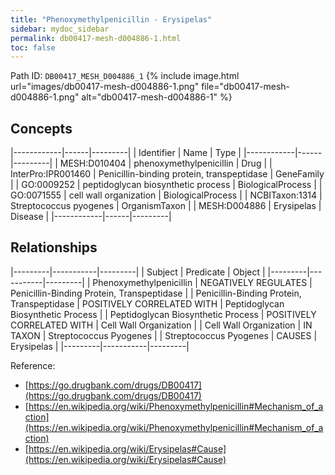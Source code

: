 ```yaml
---
title: "Phenoxymethylpenicillin - Erysipelas"
sidebar: mydoc_sidebar
permalink: db00417-mesh-d004886-1.html
toc: false 
---
```



Path ID: `DB00417_MESH_D004886_1`
{% include image.html url="images/db00417-mesh-d004886-1.png" file="db00417-mesh-d004886-1.png" alt="db00417-mesh-d004886-1" %}

## Concepts

|------------|------|---------|
| Identifier | Name | Type    |
|------------|------|---------|
| MESH:D010404 | phenoxymethylpenicillin | Drug |
| InterPro:IPR001460 | Penicillin-binding protein, transpeptidase | GeneFamily |
| GO:0009252 | peptidoglycan biosynthetic process | BiologicalProcess |
| GO:0071555 | cell wall organization | BiologicalProcess |
| NCBITaxon:1314 | Streptococcus pyogenes | OrganismTaxon |
| MESH:D004886 | Erysipelas | Disease |
|------------|------|---------|

## Relationships

|---------|-----------|---------|
| Subject | Predicate | Object  |
|---------|-----------|---------|
| Phenoxymethylpenicillin | NEGATIVELY REGULATES | Penicillin-Binding Protein, Transpeptidase |
| Penicillin-Binding Protein, Transpeptidase | POSITIVELY CORRELATED WITH | Peptidoglycan Biosynthetic Process |
| Peptidoglycan Biosynthetic Process | POSITIVELY CORRELATED WITH | Cell Wall Organization |
| Cell Wall Organization | IN TAXON | Streptococcus Pyogenes |
| Streptococcus Pyogenes | CAUSES | Erysipelas |
|---------|-----------|---------|

Reference: 
  - [https://go.drugbank.com/drugs/DB00417](https://go.drugbank.com/drugs/DB00417)
  - [https://en.wikipedia.org/wiki/Phenoxymethylpenicillin#Mechanism_of_action](https://en.wikipedia.org/wiki/Phenoxymethylpenicillin#Mechanism_of_action)
  - [https://en.wikipedia.org/wiki/Erysipelas#Cause](https://en.wikipedia.org/wiki/Erysipelas#Cause)
